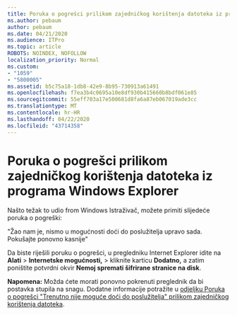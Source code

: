 ```yaml
---
title: Poruka o pogrešci prilikom zajedničkog korištenja datoteka iz programa Windows Explorer
ms.author: pebaum
author: pebaum
ms.date: 04/21/2020
ms.audience: ITPro
ms.topic: article
ROBOTS: NOINDEX, NOFOLLOW
localization_priority: Normal
ms.custom:
- "1059"
- "5800005"
ms.assetid: b5c75a18-1db8-42e9-8b95-730913a61491
ms.openlocfilehash: f7ea3b4c0695a10e8df930b415660b8bdf061e85
ms.sourcegitcommit: 55eff703a17e500681d8fa6a87eb067019ade3cc
ms.translationtype: MT
ms.contentlocale: hr-HR
ms.lasthandoff: 04/22/2020
ms.locfileid: "43714358"
---
```

# <a name="error-message-when-sharing-files-from-windows-explorer"></a>Poruka o pogrešci prilikom zajedničkog korištenja datoteka iz programa Windows Explorer

Našto težak to udio from Windows Istraživač, možete primiti slijedeće poruka o pogreški:
  
"Žao nam je, nismo u mogućnosti doći do poslužitelja upravo sada. Pokušajte ponovno kasnije"
  
Da biste riješili poruku o pogrešci, u pregledniku Internet Explorer idite na **Alati** \> **Internetske mogućnosti,** \> kliknite karticu **Dodatno,** a zatim poništite potvrdni okvir **Nemoj spremati šifrirane stranice na disk**.
  
 **Napomena:** Možda ćete morati ponovno pokrenuti preglednik da bi postavka stupila na snagu. Dodatne informacije potražite u [odjeljku Poruka o pogrešci "Trenutno nije moguće doći do poslužitelja" prilikom zajedničkog korištenja datoteka](https://go.microsoft.com/fwlink/?linkid=2022914).
  